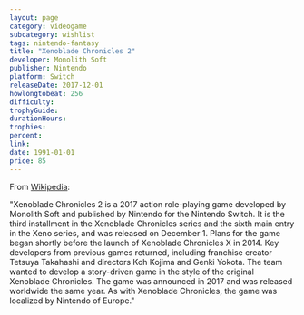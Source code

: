 ```yaml
---
layout: page
category: videogame
subcategory: wishlist
tags: nintendo-fantasy
title: "Xenoblade Chronicles 2"
developer: Monolith Soft
publisher: Nintendo
platform: Switch
releaseDate: 2017-12-01
howlongtobeat: 256
difficulty:
trophyGuide:
durationHours:
trophies:
percent:
link:
date: 1991-01-01
price: 85
---
```


From [Wikipedia](https://en.wikipedia.org/wiki/Xenoblade_Chronicles_2):

"Xenoblade Chronicles 2 is a 2017 action role-playing game developed by Monolith Soft and published by Nintendo for the Nintendo Switch. It is the third installment in the Xenoblade Chronicles series and the sixth main entry in the Xeno series, and was released on December 1. Plans for the game began shortly before the launch of Xenoblade Chronicles X in 2014. Key developers from previous games returned, including franchise creator Tetsuya Takahashi and directors Koh Kojima and Genki Yokota. The team wanted to develop a story-driven game in the style of the original Xenoblade Chronicles. The game was announced in 2017 and was released worldwide the same year. As with Xenoblade Chronicles, the game was localized by Nintendo of Europe."
